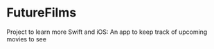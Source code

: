 FutureFilms
===========

Project to learn more Swift and iOS: An app to keep track of upcoming movies to see
